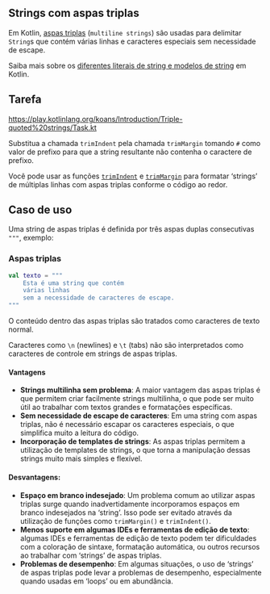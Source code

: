 ## Strings com aspas triplas

Em Kotlin, [aspas triplas](https://kotlinlang.org/docs/strings.html#multiline-strings) (`multiline strings`) são usadas para
delimitar `String`s que contém várias linhas e caracteres especiais sem necessidade de escape.

Saiba mais sobre os [diferentes literais de string e modelos de string](https://kotlinlang.org/docs/strings.html#string-literals)
em Kotlin.

## Tarefa

https://play.kotlinlang.org/koans/Introduction/Triple-quoted%20strings/Task.kt

Substitua a chamada `trimIndent` pela chamada `trimMargin` tomando `#` como valor de prefixo para que a string resultante não contenha o
caractere de prefixo.

Você pode usar as funções
[`trimIndent`](https://kotlinlang.org/api/latest/jvm/stdlib/kotlin.text/trim-indent.html)
e [`trimMargin`](https://kotlinlang.org/api/latest/jvm/stdlib/kotlin.text/trim-margin.html)
para formatar ‘strings’ de múltiplas linhas com aspas triplas conforme o código ao redor.

## Caso de uso

Uma string de aspas triplas é definida por três aspas duplas consecutivas `"""`, exemplo:

### Aspas triplas

```kotlin
val texto = """
    Esta é uma string que contém
    várias linhas
    sem a necessidade de caracteres de escape.
"""
```

O conteúdo dentro das aspas triplas são tratados como caracteres de texto normal.

Caracteres como `\n` (newlines) e `\t` (tabs) não são interpretados como caracteres de controle em strings de aspas triplas.

#### Vantagens

- **Strings multilinha sem problema**: A maior vantagem das aspas triplas é que permitem criar facilmente strings multilinha, o que pode ser
  muito útil ao trabalhar com textos grandes e formatações específicas.
- **Sem necessidade de escape de caracteres**: Em uma string com aspas triplas, não é necessário escapar os caracteres especiais, o que
  simplifica muito a leitura do código.
- **Incorporação de templates de strings**: As aspas triplas permitem a utilização de templates de strings, o que torna a manipulação dessas
  strings muito mais simples e flexível.

#### Desvantagens:

- **Espaço em branco indesejado**: Um problema comum ao utilizar aspas triplas surge quando inadvertidamente incorporamos espaços em branco
  indesejados na ‘string’. Isso pode ser evitado através da utilização de funções como `trimMargin()` e `trimIndent()`.
- **Menos suporte em algumas IDEs e ferramentas de edição de texto**: algumas IDEs e ferramentas de edição de texto podem ter dificuldades
  com a coloração de sintaxe, formatação automática, ou outros recursos ao trabalhar com ‘strings’ de aspas triplas.
- **Problemas de desempenho**: Em algumas situações, o uso de ‘strings’ de aspas triplas pode levar a problemas de desempenho, especialmente
  quando usadas em ‘loops’ ou em abundância.

